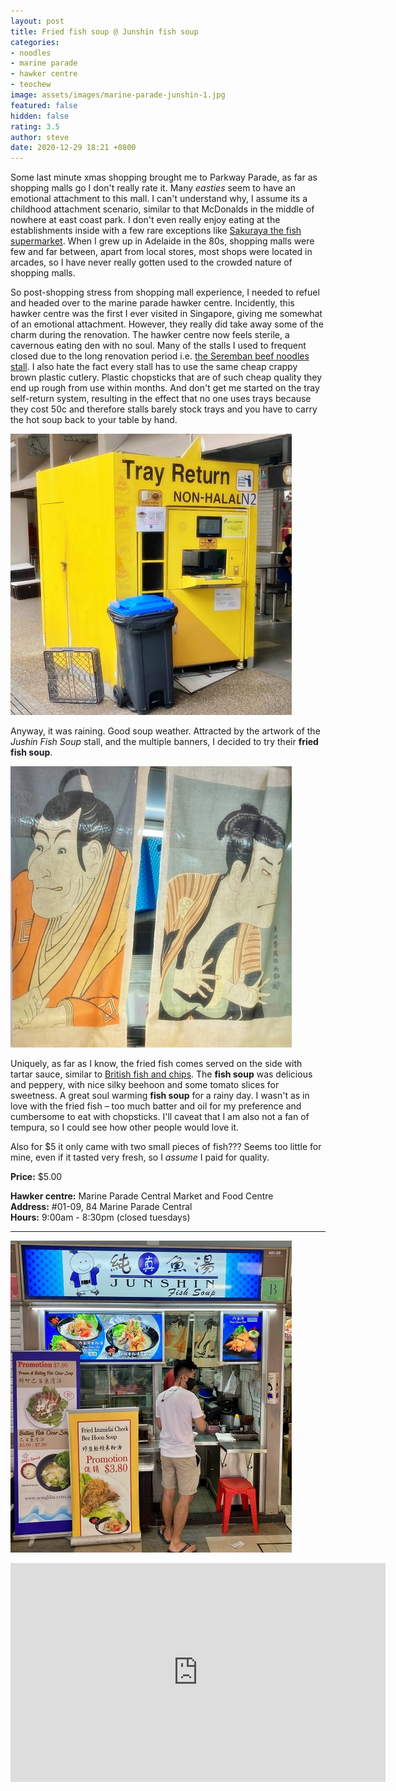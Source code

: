 ```yaml
---
layout: post
title: Fried fish soup @ Junshin fish soup
categories:
- noodles
- marine parade
- hawker centre
- teochew
image: assets/images/marine-parade-junshin-1.jpg
featured: false
hidden: false
rating: 3.5
author: steve
date: 2020-12-29 18:21 +0800
---
```

Some last minute xmas shopping brought me to Parkway Parade, as far as shopping malls go I don't really rate it. Many *easties* seem to have an emotional attachment to this mall. I can't understand why, I assume its a childhood attachment scenario, similar to that McDonalds in the middle of nowhere at east coast park. I don't even really enjoy eating at the establishments inside with a few rare exceptions like [Sakuraya the fish supermarket](http://www.sakuraya.com.sg/e-fishmart.php). When I grew up in Adelaide in the 80s, shopping malls were few and far between, apart from local stores, most shops were located in arcades, so I have never really gotten used to the crowded nature of shopping malls.

So post-shopping stress from shopping mall experience, I needed to refuel and headed over to the marine parade hawker centre. Incidently, this hawker centre was the first I ever visited in Singapore, giving me somewhat of an emotional attachment. However, they really did take away some of the charm during the renovation. The hawker centre now feels sterile, a cavernous eating den with no soul. Many of the stalls I used to frequent closed due to the long renovation period i.e. [the Seremban beef noodles stall](https://www.burpple.com/mr-wong-seremban-beef-noodles). I also hate the fact every stall has to use the same cheap crappy brown plastic cutlery. Plastic chopsticks that are of such cheap quality they end up rough from use within months. And don't get me started on the tray self-return system, resulting in the effect that no one uses trays because they cost 50c and therefore stalls barely stock trays and you have to carry the hot soup back to your table by hand.

![Self-return trays](/assets/images/marine-parade-junshin-3.jpg "Self-return trays")

Anyway, it was raining. Good soup weather. Attracted by the artwork of the *Jushin Fish Soup* stall, and the multiple banners, I decided to try their **fried fish soup**.

![Stall artwork](/assets/images/marine-parade-junshin-2.jpg "Stall artwork")

Uniquely, as far as I know, the fried fish comes served on the side with tartar sauce, similar to [British fish and chips](https://en.wikipedia.org/wiki/Fish_and_chips). The **fish soup** was delicious and peppery, with nice silky beehoon and some tomato slices for sweetness. A great soul warming **fish soup** for a rainy day. I wasn't as in love with the fried fish – too much batter and oil for my preference and cumbersome to eat with chopsticks. I'll caveat that I am also not a fan of tempura, so I could see how other people would love it.

Also for $5 it only came with two small pieces of fish??? Seems too little for mine, even if it tasted very fresh, so I *assume* I paid for quality.

**Price:** $5.00

**Hawker centre:** Marine Parade Central Market and Food Centre  
**Address:** #01-09, 84 Marine Parade Central  
**Hours:** 9:00am - 8:30pm (closed tuesdays)  

***  

![Junshin fish soup](/assets/images/marine-parade-junshin-4.jpg "Junshin fish soup")

<iframe src="https://www.google.com/maps/embed?pb=!1m18!1m12!1m3!1d3988.788149732111!2d103.90434971453855!3d1.3020419990503536!2m3!1f0!2f0!3f0!3m2!1i1024!2i768!4f13.1!3m3!1m2!1s0x31da18717cb6cf77%3A0x5f917877702b68f0!2sMarine%20Parade%20Central!5e0!3m2!1sen!2ssg!4v1609237177686!5m2!1sen!2ssg" width="600" height="350" frameborder="0" style="border:0;" allowfullscreen="" aria-hidden="false" tabindex="0"></iframe>  